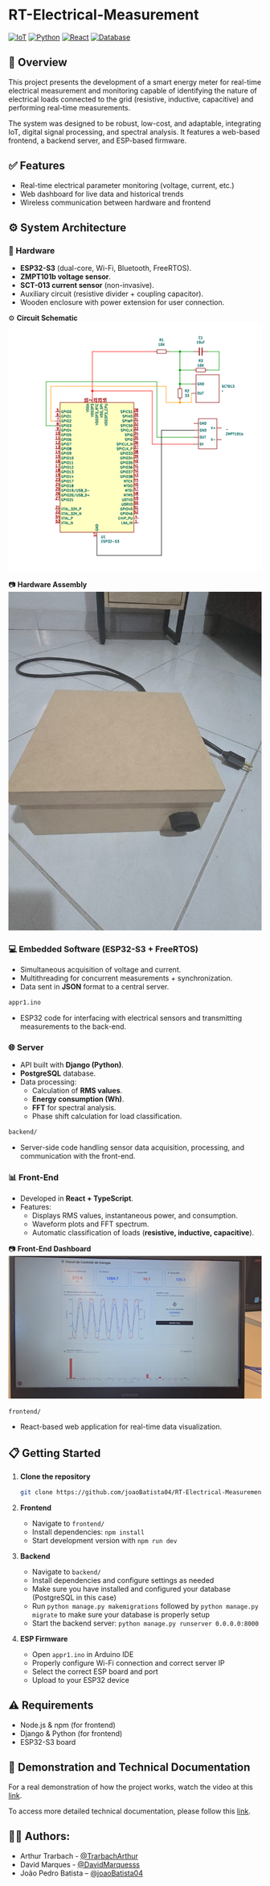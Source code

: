 # RT-Electrical-Measurement

[![IoT](https://img.shields.io/badge/IoT-ESP32--S3-blue)]()
[![Python](https://img.shields.io/badge/Backend-Python%20%7C%20Django-green)]()
[![React](https://img.shields.io/badge/Frontend-React%20%7C%20TypeScript-blueviolet)]()
[![Database](https://img.shields.io/badge/Database-PostgreSQL-lightgrey)]()

## 📌 Overview
This project presents the development of a smart energy meter for real-time electrical measurement and monitoring capable of identifying the nature of electrical loads connected to the grid (resistive, inductive, capacitive) and performing real-time measurements.

The system was designed to be robust, low-cost, and adaptable, integrating IoT, digital signal processing, and spectral analysis. It features a web-based frontend, a backend server, and ESP-based firmware.

## ✅ Features

- Real-time electrical parameter monitoring (voltage, current, etc.)
- Web dashboard for live data and historical trends
- Wireless communication between hardware and frontend

## ⚙️ System Architecture

### 🔧 Hardware
- **ESP32-S3** (dual-core, Wi-Fi, Bluetooth, FreeRTOS).
- **ZMPT101b voltage sensor**.
- **SCT-013 current sensor** (non-invasive).
- Auxiliary circuit (resistive divider + coupling capacitor).
- Wooden enclosure with power extension for user connection.

⚙️ **Circuit Schematic**  
![Circuit](images/schematic.png)

📷 **Hardware Assembly**  
![Enclosure](images/box.jpg)

### 💻 Embedded Software (ESP32-S3 + FreeRTOS)
- Simultaneous acquisition of voltage and current.
- Multithreading for concurrent measurements + synchronization.
- Data sent in **JSON** format to a central server.

```bash
appr1.ino 
```
- ESP32 code for interfacing with electrical sensors and transmitting measurements to the back-end.

### 🌐 Server
- API built with **Django (Python)**.
- **PostgreSQL** database.
- Data processing:
  - Calculation of **RMS values**.
  - **Energy consumption (Wh)**.
  - **FFT** for spectral analysis.
  - Phase shift calculation for load classification.

```bash
backend/
```  
- Server-side code handling sensor data acquisition, processing, and communication with the front-end.

### 📊 Front-End
- Developed in **React + TypeScript**.
- Features:
  - Displays RMS values, instantaneous power, and consumption.
  - Waveform plots and FFT spectrum.
  - Automatic classification of loads (**resistive, inductive, capacitive**).

📷 **Front-End Dashboard**  
![Dashboard](images/frontend.jpg)

```bash
frontend/
```
- React-based web application for real-time data visualization.

## 📋 Getting Started

1. **Clone the repository**
     ```bash
     git clone https://github.com/joaoBatista04/RT-Electrical-Measurement.git
     ```

2. **Frontend**
     - Navigate to `frontend/`
     - Install dependencies: `npm install`
     - Start development version with `npm run dev`

3. **Backend**
     - Navigate to `backend/`
     - Install dependencies and configure settings as needed
     - Make sure you have installed and configured your database (PostgreSQL in this case)
     - Run `python manage.py makemigrations` followed by `python manage.py migrate` to make sure your database is properly setup
     - Start the backend server: `python manage.py runserver 0.0.0.0:8000`

4. **ESP Firmware**
     - Open `appr1.ino` in Arduino IDE
     - Properly configure Wi-Fi connection and correct server IP
     - Select the correct ESP board and port
     - Upload to your ESP32 device

## ⚠️ Requirements

- Node.js & npm (for frontend)
- Django & Python (for frontend)
- ESP32-S3 board

## 📄 Demonstration and Technical Documentation

For a real demonstration of how the project works, watch the video at this [link](https://www.youtube.com/watch?v=dQw4w9WgXcQ).

To access more detailed technical documentation, please follow this [link](https://drive.google.com/file/d/1U-4NNh6PsUmvGDHcrbZJpTy9ABmsuzRb/view?usp=sharing).

## 👨‍💻 **Authors**:  
- Arthur Trarbach - [@TrarbachArthur](https://github.com/TrarbachArthur)
- David Marques - [@DavidMarquesss](https://github.com/DavidMarquesss/)  
- João Pedro Batista – [@joaoBatista04](https://github.com/joaoBatista04)  